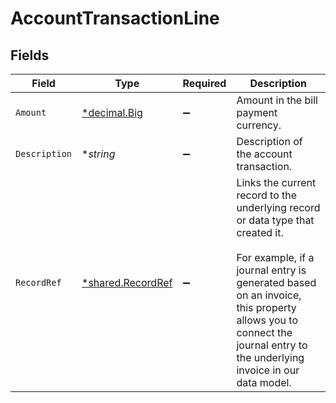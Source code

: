 # AccountTransactionLine


## Fields

| Field                                                                                                                                                                                                                                                   | Type                                                                                                                                                                                                                                                    | Required                                                                                                                                                                                                                                                | Description                                                                                                                                                                                                                                             |
| ------------------------------------------------------------------------------------------------------------------------------------------------------------------------------------------------------------------------------------------------------- | ------------------------------------------------------------------------------------------------------------------------------------------------------------------------------------------------------------------------------------------------------- | ------------------------------------------------------------------------------------------------------------------------------------------------------------------------------------------------------------------------------------------------------- | ------------------------------------------------------------------------------------------------------------------------------------------------------------------------------------------------------------------------------------------------------- |
| `Amount`                                                                                                                                                                                                                                                | [*decimal.Big](https://pkg.go.dev/github.com/ericlagergren/decimal#Big)                                                                                                                                                                                 | :heavy_minus_sign:                                                                                                                                                                                                                                      | Amount in the bill payment currency.                                                                                                                                                                                                                    |
| `Description`                                                                                                                                                                                                                                           | **string*                                                                                                                                                                                                                                               | :heavy_minus_sign:                                                                                                                                                                                                                                      | Description of the account transaction.                                                                                                                                                                                                                 |
| `RecordRef`                                                                                                                                                                                                                                             | [*shared.RecordRef](../../../pkg/models/shared/recordref.md)                                                                                                                                                                                            | :heavy_minus_sign:                                                                                                                                                                                                                                      | Links the current record to the underlying record or data type that created it. <br/><br/>For example, if a journal entry is generated based on an invoice, this property allows you to connect the journal entry to the underlying invoice in our data model.  |